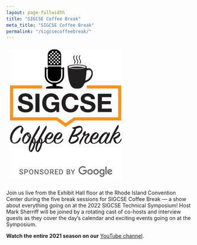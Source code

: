 ```yaml
---
layout: page-fullwidth
title: "SIGCSE Coffee Break"
meta_title: "SIGCSE Coffee Break"
permalink: "/sigcsecoffeebreak/"
---
```


<img src="/images/Coffee-Break-and-Google-small.png" alt="SIGCSE Morning Coffee Logo" style="padding: 10px" />

Join us live from the Exhibit Hall floor at the Rhode Island Convention Center during the five break sessions for SIGCSE Coffee Break &mdash; a show about everything going on at the 2022 SIGCSE Technical Symposium!  Host Mark Sherriff will be joined by a rotating cast of co-hosts and interview guests as they cover the day’s calendar and exciting events going on at the Symposium.


__Watch the entire 2021 season on our__ [YouTube channel](https://youtube.com/playlist?list=PL04L3zqnbRa_SxGO6HuaheBz_TzeNqObI).
